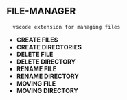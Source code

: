 ## FILE-MANAGER
```
  vscode extension for managing files
```
  * __CREATE FILES__
  * __CREATE DIRECTORIES__
  * __DELETE FILE__
  * __DELETE DIRECTORY__
  * __RENAME FILE__
  * __RENAME DIRECTORY__
  * __MOVING FILE__
  * __MOVING DIRECTORY__
